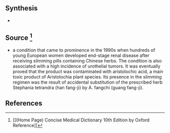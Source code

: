 ## Synthesis
- 
## Source [^1]
- a condition that came to prominence in the 1990s when hundreds of young European women developed end-stage renal disease after receiving slimming pills containing Chinese herbs. The condition is also associated with a high incidence of urothelial tumors. It was eventually proved that the product was contaminated with aristolochic acid, a main toxic product of Aristolochia plant species. Its presence in the slimming regimen was the result of accidental substitution of the prescribed herb Stephania tetrandra (han fang-ji) by A. fangchi (guang fang-ji).
## References

[^1]: [[(Home Page) Concise Medical Dictionary 10th Edition by Oxford Reference]]